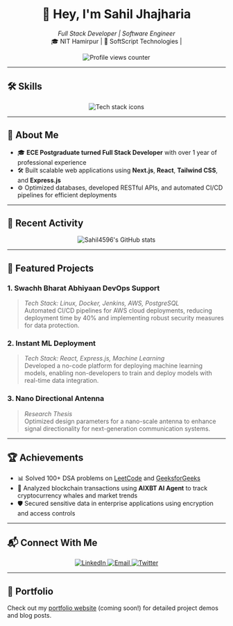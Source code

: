 <div align="center">
  <h1>👋 Hey, I'm Sahil Jhajharia</h1>
  <p>
    <em>Full Stack Developer | Software Engineer </em><br>
    🎓 NIT Hamirpur | 💼 SoftScript Technologies |
  </p>
  <img src="https://komarev.com/ghpvc/?username=Sahil4596&label=Profile%20Views&color=blue&style=flat" alt="Profile views counter" />
</div>

---

## 🛠️ Skills
<div align="center">
  <img src="https://skillicons.dev/icons?i=js,ts,react,nextjs,express,tailwind,git,mysql,postgres,java" alt="Tech stack icons" />
</div>

---

## 📌 About Me
- 🎓 **ECE Postgraduate turned Full Stack Developer** with over 1 year of professional experience
- 🛠️ Built scalable web applications using **Next.js**, **React**, **Tailwind CSS**, and **Express.js**
- ⚙️ Optimized databases, developed RESTful APIs, and automated CI/CD pipelines for efficient deployments

---

## 🚀 Recent Activity
<div align="center">
  <img src="https://github-readme-stats.vercel.app/api?username=Sahil4596&show_icons=true&theme=radical" alt="Sahil4596's GitHub stats" />
</div>

---

## 📂 Featured Projects
### 1. **Swachh Bharat Abhiyaan DevOps Support**
> *Tech Stack: Linux, Docker, Jenkins, AWS, PostgreSQL*  
> Automated CI/CD pipelines for AWS cloud deployments, reducing deployment time by 40% and implementing robust security measures for data protection.

### 2. **Instant ML Deployment**
> *Tech Stack: React, Express.js, Machine Learning*  
> Developed a no-code platform for deploying machine learning models, enabling non-developers to train and deploy models with real-time data integration.

### 3. **Nano Directional Antenna**
> *Research Thesis*  
> Optimized design parameters for a nano-scale antenna to enhance signal directionality for next-generation communication systems.

---

## 🏆 Achievements
- 📊 Solved 100+ DSA problems on [LeetCode](https://leetcode.com/Sahil4596/) and [GeeksforGeeks](https://www.geeksforgeeks.org/user/sahil4596/)
- 🧪 Analyzed blockchain transactions using **AIXBT AI Agent** to track cryptocurrency whales and market trends
- 🛡️ Secured sensitive data in enterprise applications using encryption and access controls

---

## 📬 Connect With Me
<div align="center">
  <a href="https://in.linkedin.com/in/sahilraj-4596">
    <img src="https://img.shields.io/badge/LinkedIn-0077B5?logo=linkedin&logoColor=white" alt="LinkedIn" />
  </a>
  <a href="mailto:sahiljhajhariaraj@gmail.com">
    <img src="https://img.shields.io/badge/Email-sahiljhajhariaraj@gmail.com-blue" alt="Email" />
  </a>
  <a href="https://twitter.com/_SahilJhajharia">
    <img src="https://img.shields.io/badge/Twitter-1DA1F2?logo=twitter&logoColor=white" alt="Twitter" />
  </a>
</div>

---

## 📁 Portfolio
Check out my [portfolio website](https://your-portfolio-url.com) (coming soon!) for detailed project demos and blog posts.
